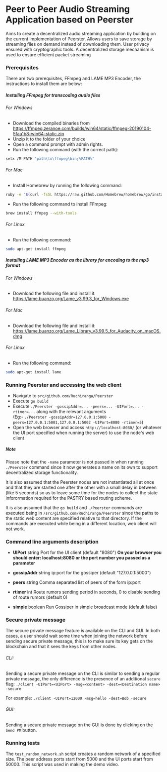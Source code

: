 # Peer to Peer Audio Streaming Application based on Peerster

Aims to create a decentralized audio streaming application by building on the current implementation of Peerster.
Allows users to save storage by streaming files on demand instead of downloading them.
User privacy ensured with cryptographic tools.
A decentralized storage mechanism is used to ensure efficient packet streaming

### Prerequisites

There are two prerequisites, FFmpeg and LAME MP3 Encoder, the instructions to install them are below:

##### Installing FFmpeg for transcoding audio files
###### For Windows

* Download the compiled binaries from https://ffmpeg.zeranoe.com/builds/win64/static/ffmpeg-20190104-5faa1b8-win64-static.zip
* Unzip it to the folder of your choice
* Open a command prompt with admin rights.
* Run the following command (with the correct path):
```bash
setx /M PATH "path\to\ffmpeg\bin;%PATH%"
```

###### For Mac

* Install Homebrew by running the following command:
```bash
ruby -e "$(curl -fsSL https://raw.github.com/Homebrew/homebrew/go/install)"
```
* Run the following command to install FFmpeg:
```bash
brew install ffmpeg --with-tools
```

###### For Linux 

* Run the following command:
```bash
sudo apt-get install ffmpeg
```

##### Installing LAME MP3 Encoder as the library for encoding to the mp3 format
###### For Windows

* Download the following file and install it: https://lame.buanzo.org/Lame_v3.99.3_for_Windows.exe

###### For Mac

* Download the following file and install it: https://lame.buanzo.org/Lame_Library_v3.99.5_for_Audacity_on_macOS.dmg

###### For Linux 

* Run the following command:
```bash
sudo apt-get install lame
```

### Running Peerster and accessing the web client

* Navigate to `src/github.com/Ruchiranga/Peerster`
* Execute `go build`
* Execute `./Peerster -gossipAddr=... -peers=... -UIPort=... -rtimer=...` along with the relevant arguments\
(Eg:- `./Peerster -gossipAddr=127.0.0.1:5000 -peers=127.0.0.1:5001,127.0.0.1:5002 -UIPort=8080 -rtimer=5`)
* Open the web browser and access `http://localhost:8080/` (or whatever the UI port specified when running the server) 
to use the node's web client

##### Note

Please note that the `-name` parameter is not passed in when running `./Peerster` command since it now generates a name on its own to 
support decentralized storage functionality.

It is also assumed that the Peerster nodes are not instantiated all at once and that they are started one after the other
with a small delay in between (like 5 seconds) so as to leave some time for the nodes to collect the state inforormation
required for the PASTRY based routing scheme. 

It is also assumed that the `go build` and `./Peerster` commands are executed being in `/src/github.com/Ruchiranga/Peerster` 
since the paths to the static web content are specified relative to that directory. If the commands are executed while 
being in a different location, web client will not work.

### Command line arguments description

- **UIPort** string
    Port for the UI client (default "8080")
    **On your browser you should enter: localhost:8080 or the port number you passed as a parameter**

- **gossipAddr** string
	ip:port for the gossiper (default "127.0.0.1:5000")
	
- **peers** string
	Comma separated list of peers of the form ip:port

- **rtimer** int
	Route rumors sending period in seconds, 0 to disable sending of route rumors (default 0)

- **simple** boolean
	Run Gossiper in simple broadcast mode (default false)

### Secure private message
The secure private message feature is available on the CLI and GUI. In both cases, a user should wait some time when joining the network before sending secure private message, this is to make sure its key gets on the blockchain and that it sees the keys from other nodes.

###### CLI: 
Sending a secure private message on the CLI is similar to sending a regular private message, the only difference is the presence of an additional `secure` flag:
`./client -UIPort=<UIPort> -msg=<content> -dest=<Destination name> -secure`

For example:
`./client -UIPort=12000 -msg=hello -dest=Bob -secure`

###### GUI:
Sending a secure private message on the GUI is done by clicking on the `Send PM` button.

### Running tests

The `test_random_network.sh` script creates a random network of a specified size. The peer address ports start from 5000
and the UI ports start from 50000. This script was used in making the demo video.
